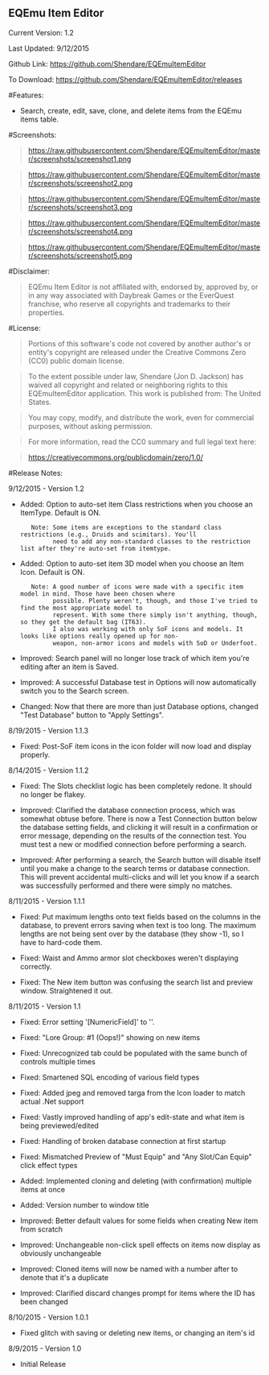 ﻿EQEmu Item Editor
-----------

Current Version: 1.2

Last Updated: 9/12/2015

Github Link: https://github.com/Shendare/EQEmuItemEditor

To Download: https://github.com/Shendare/EQEmuItemEditor/releases

#Features:

* Search, create, edit, save, clone, and delete items from the EQEmu items table.

#Screenshots:

>https://raw.githubusercontent.com/Shendare/EQEmuItemEditor/master/screenshots/screenshot1.png

>https://raw.githubusercontent.com/Shendare/EQEmuItemEditor/master/screenshots/screenshot2.png

>https://raw.githubusercontent.com/Shendare/EQEmuItemEditor/master/screenshots/screenshot3.png

>https://raw.githubusercontent.com/Shendare/EQEmuItemEditor/master/screenshots/screenshot4.png

>https://raw.githubusercontent.com/Shendare/EQEmuItemEditor/master/screenshots/screenshot5.png

#Disclaimer:

>EQEmu Item Editor is not affiliated with, endorsed by, approved by, or in any way associated with Daybreak Games or the EverQuest franchise, who reserve all copyrights and trademarks to their properties.

#License:

>Portions of this software's code not covered by another author's or entity's copyright are released under the Creative Commons Zero (CC0) public domain license.

>To the extent possible under law, Shendare (Jon D. Jackson) has waived all copyright and related or neighboring rights to this EQEmuItemEditor application. This work is published from: The United States.

>You may copy, modify, and distribute the work, even for commercial purposes, without asking permission.

>For more information, read the CC0 summary and full legal text here:

>https://creativecommons.org/publicdomain/zero/1.0/

#Release Notes:

9/12/2015 - Version 1.2

* Added: Option to auto-set item Class restrictions when you choose an ItemType. Default is ON.

		 Note: Some items are exceptions to the standard class restrictions (e.g., Druids and scimitars). You'll
		       need to add any non-standard classes to the restriction list after they're auto-set from itemtype.

* Added: Option to auto-set item 3D model when you choose an Item Icon. Default is ON.

         Note: A good number of icons were made with a specific item model in mind. Those have been chosen where
		       possible. Plenty weren't, though, and those I've tried to find the most appropriate model to
			   represent. With some there simply isn't anything, though, so they get the default bag (IT63).
			   I also was working with only SoF icons and models. It looks like options really opened up for non-
			   weapon, non-armor icons and models with SoD or Underfoot.

* Improved: Search panel will no longer lose track of which item you're editing after an item is Saved.

* Improved: A successful Database test in Options will now automatically switch you to the Search screen.

* Changed: Now that there are more than just Database options, changed "Test Database" button to "Apply Settings".


8/19/2015 - Version 1.1.3

* Fixed: Post-SoF item icons in the icon folder will now load and display properly.


8/14/2015 - Version 1.1.2

* Fixed: The Slots checklist logic has been completely redone. It should no longer be flakey.

* Improved: Clarified the database connection process, which was somewhat obtuse before. There is now a Test Connection button below the database setting fields, and clicking it will result in a confirmation or error message, depending on the results of the connection test. You must test a new or modified connection before performing a search.

* Improved: After performing a search, the Search button will disable itself until you make a change to the search terms or database connection. This will prevent accidental multi-clicks and will let you know if a search was successfully performed and there were simply no matches.


8/11/2015 - Version 1.1.1

* Fixed: Put maximum lengths onto text fields based on the columns in the database, to prevent errors saving when text is too long.
         The maximum lengths are not being sent over by the database (they show -1), so I have to hard-code them.

* Fixed: Waist and Ammo armor slot checkboxes weren't displaying correctly.

* Fixed: The New item button was confusing the search list and preview window. Straightened it out.


8/11/2015 - Version 1.1

* Fixed: Error setting '[NumericField]' to ''.

* Fixed: "Lore Group: #1 (Oops!)" showing on new items

* Fixed: Unrecognized tab could be populated with the same bunch of controls multiple times

* Fixed: Smartened SQL encoding of various field types

* Fixed: Added jpeg and removed targa from the Icon loader to match actual .Net support

* Fixed: Vastly improved handling of app's edit-state and what item is being previewed/edited

* Fixed: Handling of broken database connection at first startup

* Fixed: Mismatched Preview of "Must Equip" and "Any Slot/Can Equip" click effect types

* Added: Implemented cloning and deleting (with confirmation) multiple items at once

* Added: Version number to window title

* Improved: Better default values for some fields when creating New item from scratch

* Improved: Unchangeable non-click spell effects on items now display as obviously unchangeable

* Improved: Cloned items will now be named with a number after to denote that it's a duplicate

* Improved: Clarified discard changes prompt for items where the ID has been changed


8/10/2015 - Version 1.0.1

* Fixed glitch with saving or deleting new items, or changing an item's id


8/9/2015 - Version 1.0

* Initial Release

